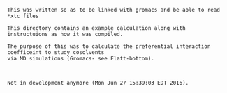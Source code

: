 	
	This was written so as to be linked with gromacs and be able to read *xtc files

	This directory contains an example calculation along with instructuions as how it was compiled.

	The purpose of this was to calculate the preferential interaction coefficeint to study cosolvents
	via MD simulations (Gromacs- see Flatt-bottom).



	Not in development anymore (Mon Jun 27 15:39:03 EDT 2016).


